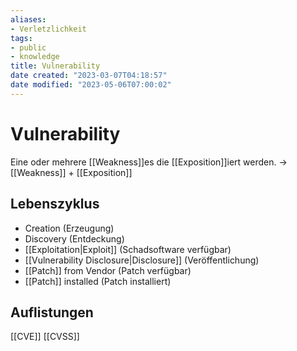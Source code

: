 ```yaml
---
aliases: 
- Verletzlichkeit
tags:
- public
- knowledge
title: Vulnerability
date created: "2023-03-07T04:18:57"
date modified: "2023-05-06T07:00:02"
---
```


# Vulnerability
Eine oder mehrere [[Weakness]]es die [[Exposition]]iert werden.
-> [[Weakness]] + [[Exposition]]

## Lebenszyklus
- Creation (Erzeugung)
- Discovery (Entdeckung)
- [[Exploitation|Exploit]] (Schadsoftware verfügbar)
- [[Vulnerability Disclosure|Disclosure]] (Veröffentlichung)
- [[Patch]] from Vendor (Patch verfügbar)
- [[Patch]] installed (Patch installiert)

## Auflistungen
[[CVE]]
[[CVSS]]
